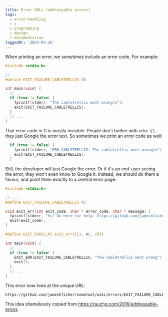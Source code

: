 ```yaml
---
title: Error URLs (addressable errors)
tags:
  - error-handling
  - c
  - programming
  - design
  - documentation
taggedAt: '2024-03-26'
---
```


When printing an error, we _sometimes_ include an error code. For example:

```c
#include <stdio.h>

// ...
#define EXIT_FAILURE_CABLETRELLIS 45

int main(void) {
  // ...
  if (true != false) {
    fprintf(stderr, "The cabletrellis went wrong\n");
    exit(EXIT_FAILURE_CABLETRELLIS);
  }
  // ...
}
```

That error code in C is mostly invisible. People don't bother with `echo $?`, they just Google the error text. So sometimes we print an error code as well:

```c
  if (true != false) {
    fprintf(stderr, "ERR_CABLETRELLIS: The cabletrellis went wrong\n");
    exit(EXIT_FAILURE_CABLETRELLIS);
  }
```

Still, the developer will just Google the error. Or if it's an end-user seeing the error, they won't even know to Google it. Instead, we should do them a favour, and point them exactly to a central error page:

```c
#include <stdio.h>

// ...
#define EXIT_FAILURE_CABLETRELLIS 45

void exit_err(int exit_code, char * error_code, char * message) {
  fprintf(stderr, "%s! Go here for help: https://github.com/jameshfisher/sometool/wiki/errors/%s\n", message, error_code);
  exit(exit_code);
}

#define EXIT_ERR(C,M) exit_err((C), #C, (M))

int main(void) {
  // ...
  if (true != false) {
    EXIT_ERR(EXIT_FAILURE_CABLETRELLIS, "The cabletrellis went wrong");
    exit();
  }
  // ...
}
```

This error now lives at the unique URL:

```
https://github.com/jameshfisher/sometool/wiki/errors/EXIT_FAILURE_CABLETRELLIS
```

This idea shamelessly copied from https://rauchg.com/2016/addressable-errors
